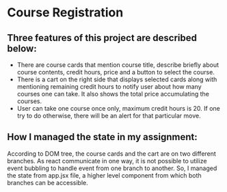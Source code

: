 # Course Registration

## Three features of this project are described below: 

- There are course cards that mention course title, describe briefly about course contents, credit hours, price and a button to select the course.
- There is a cart on the right side that displays selected cards along with mentioning remaining credit hours to notify user about how many courses one can take. It also shows the total price accumulating the courses.
- User can take one course once only, maximum credit hours is 20. If one try to do otherwise, there will be an alert for that particular move.

## How I managed the state in my assignment:

According to DOM tree, the course cards and the cart are on two different branches. As react communicate in one way, it is not possible to utilize event bubbling to handle event from one branch to another. So, I managed the state from app.jsx file, a higher level component from which both branches can be accessible.


